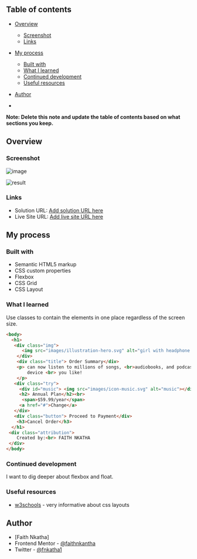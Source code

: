 

## Table of contents

- [Overview](#overview)

  - [Screenshot](#screenshot)
  - [Links](#links)
- [My process](#my-process)
  - [Built with](#built-with)
  - [What I learned](#what-i-learned)
  - [Continued development](#continued-development)
  - [Useful resources](#useful-resources)
- [Author](#author)
-

**Note: Delete this note and update the table of contents based on what sections you keep.**

## Overview

### Screenshot
![image](https://github.com/faithnkantha/order-summary/assets/99466752/f0f6e70c-d4da-45b1-8e0a-ade7afe52e98)

![result](https://github.com/faithnkantha/order-summary/assets/99466752/82f21b0e-e33c-4522-9607-d994f047b24f)



### Links

- Solution URL: [Add solution URL here](https://your-solution-url.com)
- Live Site URL: [Add live site URL here](https://your-live-site-url.com)

## My process

### Built with

- Semantic HTML5 markup
- CSS custom properties
- Flexbox
- CSS Grid
- CSS Layout


### What I learned
Use classes to contain the elements in one place regardless of the screen size.
```html
<body>
  <h1>
   <div class="img">
      <img src="images/illustration-hero.svg" alt="girl with headphone dancing">
    </div>
    <div class="title"> Order Summary</div>
    <p> can now listen to millions of songs, <br>audiobooks, and podcasts on any 
        device <br> you like!
    </p>
   <div class="try">
     <div id="music"> <img src="images/icon-music.svg" alt="music"></div>
     <h2> Annual Plan</h2><br>
      <span>$59.99/year</span>
     <a href="#">Change</a> 
   </div>
   <div class="button"> Proceed to Payment</div>
    <h3>Cancel Order</h3>
  </h1>
 <div class="attribution">
    Created by:<br> FAITH NKATHA
 </div>
</body>
```

### Continued development

I want to dig deeper about flexbox and float.

### Useful resources

- [w3schools](https://www.w3schools.com/) - very informative about css layouts


## Author

- [Faith Nkatha]
- Frontend Mentor - [@faithnkantha](https://www.frontendmentor.io/profile/faithnkantha)
- Twitter - [@fnkatha1](https://twitter.com/fnkatha1?t=R3vH8NRaXot4aaGPxOTW0Q&s=09)
